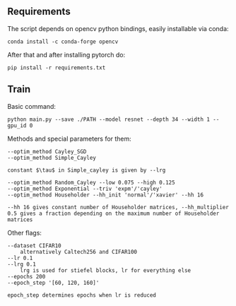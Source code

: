 ## Requirements

The script depends on opencv python bindings, easily installable via conda:

```
conda install -c conda-forge opencv 
```

After that and after installing pytorch do:

```
pip install -r requirements.txt
```

## Train

Basic command:

```
python main.py --save ./PATH --model resnet --depth 34 --width 1 --gpu_id 0
```

Methods and special parameters for them:

```
--optim_method Cayley_SGD
--optim_method Simple_Cayley 
```
    constant $\tau$ in Simple_cayley is given by --lrg

```
--optim_method Random_Cayley --low 0.075 --high 0.125
--optim_method Exponential --triv 'expm'/'cayley'
--optim_method Householder --hh_init 'normal'/'xavier' --hh 16
```
    --hh 16 gives constant number of Householder matrices, --hh_multiplier 0.5 gives a fraction depending on the maximum number of Householder matrices
    

Other flags:
```
--dataset CIFAR10 
    alternatively Caltech256 and CIFAR100 
--lr 0.1
--lrg 0.1
    lrg is used for stiefel blocks, lr for everything else
--epochs 200
--epoch_step '[60, 120, 160]'
```
    epoch_step determines epochs when lr is reduced
